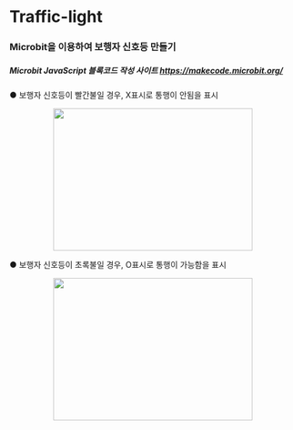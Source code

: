 # Traffic-light

### Microbit을 이용하여 보행자 신호등 만들기

##### Microbit JavaScript 블록코드 작성 사이트 https://makecode.microbit.org/


 ● 보행자 신호등이 빨간불일 경우, X표시로 통행이 안됨을 표시  
  <center><img src="https://user-images.githubusercontent.com/42378048/86734690-256ba000-c06d-11ea-8052-b20b0941ad6d.PNG" alt="" height="250px" width="350px"/></center>

 ● 보행자 신호등이 초록불일 경우, O표시로 통행이 가능함을 표시  
  <center><img src="https://user-images.githubusercontent.com/42378048/86734684-243a7300-c06d-11ea-9ee8-fbd3677c580e.PNG" alt="" height="250px" width="350px"/></center>
